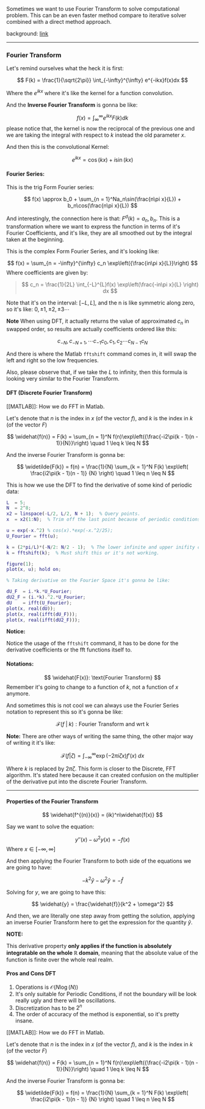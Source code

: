 Sometimes we want to use Fourier Transform to solve computational problem. This can be an even faster method compare to iterative solver combined with a direct method approach. 

background: [link](http://www.ee.ic.ac.uk/hp/staff/dmb/courses/E1Fourier/00300_ComplexFourier.pdf)

---

### Fourier Transform

Let's remind ourselves what the heck it is first: 

$$
F(k) = 
\frac{1}{\sqrt{2\pi}}
\int_{-\infty}^{\infty} e^{-ikx}f(x)dx
$$

Where the $e^{ikx}$ where it's like the kernel for a function convolution. 

And the **Inverse Fourier Transform** is gonna be like: 

$$
f(x) = \int_{\infty}^{\infty} e^{ikx}F(k) dk
$$
please notice that, the kernel is now the reciprocal of the previous one and we are taking the integral with respect to $k$ instead the old parameter $x$. 

And then this is the convolutional Kernel: 

$$
e^{ikx} = \cos(kx) + i\sin(kx)
$$

#### Fourier Series: 


This is the trig Form Fourier series: 

$$
f(x) \approx b_0 + \sum_{n = 1}^Na_n\sin(\frac{n\pi x}{L}) + b_n\cos(\frac{n\pi x}{L})
$$

And interestingly, the connection here is that: $F^{d}(k) = a_n, b_n$. This is a transformation where we want to express the function in terms of it's Fourier Coefficients, and it's like, they are all smoothed out by the integral taken at the beginning. 

This is the complex Form Fourier Series, and it's looking like: 

$$
f(x) = \sum_{n = -\infty}^{\infty}
c_n \exp\left({\frac{in\pi x}{L}}\right)
$$
Where coefficients are given by: 
> $$
> c_n = \frac{1}{2L} \int_{-L}^{L}f(x)
> 	\exp\left(\frac{-in\pi x}{L} \right) dx
> $$

Note that it's on the interval: $[-L, L]$, and the n is like symmetric along zero, so it's like: $0, \pm 1, \pm 2, \pm 3 \cdots$

**Note**
When using DFT, it actually returns the value of approximated $c_n$ in swapped order, so results are actually coefficients ordered like this: 

$$
c_{-N}, c_{- N + 1}, \cdots c_{-1}
c_{0}, c_{1}, c_{2} \cdots c_{N - 1} c_{N}
$$

And there is where the Matlab `fftshift` command comes in, it will swap the left and right so the low frequencies. 

Also, please observe that, if we take the $L$ to infinity, then this formula is looking very similar to the Fourier Transform.

#### DFT (Discrete Fourier Transform)

[[MATLAB]]: How we do FFT in Matlab. 

Let's denote that $n$ is the index in $x$ (of the vector $f$), and $k$ is the index in $k$ (of the vector $F$)

$$
\widehat{f(n)} = F(k) = 
\sum_{n = 1}^N f(n)\exp\left({\frac{-i2\pi(k - 1)(n - 1)}{N}}\right) \quad 1 \leq k \leq N
$$

And the inverse Fourier Transform is gonna be: 

$$
\widetilde{F(k)} = f(n) = \frac{1}{N}
\sum_{k = 1}^N F(k) \exp\left( 
	\frac{i2\pi(k - 1)(n - 1)}
	{N}
\right) \quad 1 \leq n \leq N
$$

This is how we use the DFT to find the derivative of some kind of periodic data: 

```matlab
L  = 5;
N  = 2^8;
x2 = linspace(-L/2, L/2, N + 1);  % Query points. 
x  = x2(1:N);  % Trim off the last point because of periodic conditions. 

u = exp(-x.^2) % cos(x).*exp(-x.^2/25);
U_Fourier = fft(u);

k = (2*pi/L)*(-N/2: N/2 - 1);  % The lower infinite and upper inifity on the fourier transform. 
k = fftshift(k);  % Must shift this or it's not working. 

figure(1);
plot(x, u); hold on;

% Taking derivative on the Fourier Space it's gonna be like: 

dU_F  = i.*k.*U_Fourier;
dU2_F = (i.*k).^2.*U_Fourier;
dU    = ifft(U_Fourier);
plot(x, real(dU));
plot(x, real(ifft(dU_F)));
plot(x, real(ifft(dU2_F)));


```

**Notice:** 

Notice the usage of the `fftshift` command, it has to be done for the derivative coefficients or the fft functions itself to. 


#### Notations:

$$
\widehat{F(x)}: \text{Fourier Transform}
$$
Remember it's going to change to a function of $k$, not a function of $x$ anymore. 

And sometimes this is not cool we can always use the Fourier Series notation to represent this so it's gonna be like: 

$$
\mathcal{F}(f\;|\;k): \text{Fourier Transform and wrt k}
$$


**Note:**
There are other ways of writing the same thing, the other major way of writing it it's like: 

$$
\mathcal{F}(f|\zeta) = 
\int_{-\infty}^{\infty} 
\exp\left(
	-2\pi i \zeta x
\right)f'(x)\; dx
$$

Where $k$ is replaced by $2\pi \zeta$. This form is closer to the Discrete, FFT algorithm. It's stated here because it can created confusion on the multiplier of the derivative put into the discrete Fourier Transform. 

---

#### Properties of the Fourier Transform 
$$
\widehat{f^{(n)}(x)} = (ik)^n\widehat{f(x)}
$$

Say we want to solve the equation: 

$$
y''(x) - \omega^2y(x) = -f(x)
$$
Where $x\in [-\infty, \infty]$

And then applying the Fourier Transform to both side of the equations we are going to have: 

$$
-k^2\widehat{y} - \omega^2\widehat{y} = -\widehat{f}
$$

 Solving for $y$, we are going to have this: 
 
$$
\widehat{y} = \frac{\widehat{f}}{k^2 + \omega^2}
$$

And then, we are literally one step away from getting the solution, applying an inverse Fourier Transform here to get the expression for the quantity $\widehat{y}$. 

**NOTE:**

This derivative property **only applies if the function is absolutely integratable on the whole $\mathbb{R}$ domain**, meaning that the absolute value of the function is finite over the whole real realm.  


#### Pros and Cons DFT

1. Operations is $\mathcal{O}(N \log(N))$
2. It's only suitable for Periodic Conditions, if not the boundary will be look really ugly and there will be oscillations. 
3. Discretization has to be $2^n$
4. The order of accuracy of the method is exponential, so it's pretty insane. 

[[MATLAB]]: How we do FFT in Matlab. 

Let's denote that $n$ is the index in $x$ (of the vector $f$), and $k$ is the index in $k$ (of the vector $F$)

$$
\widehat{f(n)} = F(k) = 
\sum_{n = 1}^N f(n)\exp\left({\frac{-i2\pi(k - 1)(n - 1)}{N}}\right) \quad 1 \leq k \leq N
$$

And the inverse Fourier Transform is gonna be: 

$$
\widetilde{F(k)} = f(n) = \frac{1}{N}
\sum_{k = 1}^N F(k) \exp\left( 
	\frac{i2\pi(k - 1)(n - 1)}
	{N}
\right) \quad 1 \leq n \leq N
$$
